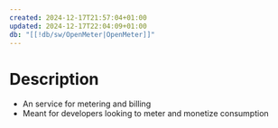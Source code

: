 ```yaml
---
created: 2024-12-17T21:57:04+01:00
updated: 2024-12-17T22:04:09+01:00
db: "[[!db/sw/OpenMeter|OpenMeter]]"
---
```

# Description
- An service for metering and billing
- Meant for developers looking to meter and monetize consumption